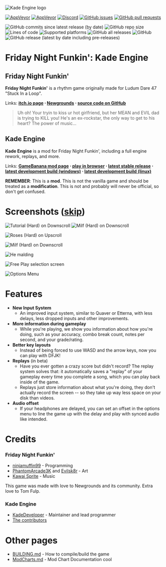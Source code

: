 ![Kade Engine logo](https://user-images.githubusercontent.com/26305836/110529589-4b4eb600-80ce-11eb-9c44-e899118b0bf0.png)

[![AppVeyor](https://img.shields.io/appveyor/build/KadeDev/Kade-Engine-Windows?label=windows%20build)](https://ci.appveyor.com/project/KadeDev/kade-engine-windows/build/artifacts)   [![AppVeyor](https://img.shields.io/appveyor/build/KadeDev/Kade-Engine-Linux?label=linux%20build)](https://ci.appveyor.com/project/KadeDev/kade-engine-linux/build/artifacts) [![Discord](https://img.shields.io/discord/808039740464300104?label=discord)](https://discord.gg/MG6GQFh52U) [![GitHub issues](https://img.shields.io/github/issues/KadeDev/Kade-Engine)](https://github.com/KadeDev/Kade-Engine/issues) [![GitHub pull requests](https://img.shields.io/github/issues-pr/KadeDev/Kade-Engine)](https://github.com/KadeDev/Kade-Engine/pulls) []() []()

![GitHub commits since latest release (by date)](https://img.shields.io/github/commits-since/KadeDev/Kade-Engine/latest) ![GitHub repo size](https://img.shields.io/github/repo-size/KadeDev/Kade-Engine) ![Lines of code](https://img.shields.io/tokei/lines/github/KadeDev/Kade-Engine) ![Supported platforms](https://img.shields.io/badge/supported%20platforms-windows%2C%20linux%2C%20html5-blue) ![GitHub all releases](https://img.shields.io/github/downloads/KadeDev/Kade-Engine/total) ![GitHub](https://img.shields.io/github/license/KadeDev/Kade-Engine) ![GitHub release (latest by date including pre-releases)](https://img.shields.io/github/v/release/KadeDev/Kade-Engine?include_prereleases&label=latest%20version) 

# Friday Night Funkin': Kade Engine
## Friday Night Funkin'
**Friday Night Funkin'** is a rhythm game originally made for Ludum Dare 47 "Stuck In a Loop".

Links: **[itch.io page](https://ninja-muffin24.itch.io/funkin) ⋅ [Newgrounds](https://www.newgrounds.com/portal/view/770371) ⋅ [source code on GitHub](https://github.com/ninjamuffin99/Funkin)**
> Uh oh! Your tryin to kiss ur hot girlfriend, but her MEAN and EVIL dad is trying to KILL you! He's an ex-rockstar, the only way to get to his heart? The power of music... 

## Kade Engine
**Kade Engine** is a mod for Friday Night Funkin', including a full engine rework, replays, and more.

Links: **[GameBanana mod page](https://gamebanana.com/gamefiles/16761) ⋅ [play in browser](https://funkin.puyo.xyz) ⋅ [latest stable release](https://github.com/KadeDev/Kade-Engine/releases/latest) ⋅ [latest development build (windows)](https://ci.appveyor.com/project/KadeDev/kade-engine-windows/build/artifacts) ⋅ [latest development build (linux)](https://ci.appveyor.com/project/KadeDev/kade-engine-linux/build/artifacts)**

**REMEMBER**: This is a **mod**. This is not the vanilla game and should be treated as a **modification**. This is not and probably will never be official, so don't get confused.

# Screenshots ([skip](#Features))

![Tutorial (Hard) on Downscroll](https://user-images.githubusercontent.com/15311104/113989685-fa5aea80-9850-11eb-9180-f5819a774c79.gif) ![Milf (Hard) on Downscroll](https://user-images.githubusercontent.com/15311104/113990845-2c208100-9852-11eb-8e6d-f1c9e8439871.gif)

![Roses (Hard) on Upscroll](https://user-images.githubusercontent.com/15311104/113993573-e31dfc00-9854-11eb-82ae-1f29dc8a0b04.png)

![Milf (Hard) on Downscroll](https://user-images.githubusercontent.com/15311104/113991654-f4660900-9852-11eb-8c3d-f3927571f19b.png)

![He malding](https://user-images.githubusercontent.com/15311104/113993693-02b52480-9855-11eb-9975-eb8a7a1be8d1.png)

![Free Play selection screen](https://i.imgur.com/LR0eWIC.png)

![Options Menu](https://i.imgur.com/LBXW9C1.png)

# Features

 - **New Input System**
	 - An improved input system, similar to Quaver or Etterna, with less delays, less dropped inputs and other improvements.
 - **More information during gameplay**
	 - While you're playing, we show you information about how you're doing, such as your accuracy, combo break count, notes per second, and your grade/rating.
 - **Better key layouts**
	 - Instead of being forced to use WASD and the arrow keys, now you can play with DFJK!
 - **Replays** (in beta)
	 - Have you ever gotten a crazy score but didn't record? The replay system solves that: it automatically saves a "replay" of your gameplay every time you complete a song, which you can play back inside of the game. 
	 - Replays just store information about what you're doing, they don't actually record the screen -- so they take up way less space on your disk than videos.
 - **Audio offset**
	 - If your headphones are delayed, you can set an offset in the options menu to line the game up with the delay and play with synced audio like intended.

# Credits
### Friday Night Funkin'
 - [ninjamuffin99](https://twitter.com/ninja_muffin99) - Programming
 - [PhantomArcade3K](https://twitter.com/phantomarcade3k) and [Evilsk8r](https://twitter.com/evilsk8r) - Art
 - [Kawai Sprite](https://twitter.com/kawaisprite) - Music

This game was made with love to Newgrounds and its community. Extra love to Tom Fulp.
### Kade Engine
- [KadeDeveloper](https://twitter.com/KadeDeveloper) - Maintainer and lead programmer
- [The contributors](https://github.com/KadeDev/Kade-Engine/graphs/contributors)

# Other pages
 - [BUILDING.md](https://github.com/KadeDev/Kade-Engine/blob/master/BUILDING.md) - How to compile/build the game
 - [ModCharts.md](https://github.com/KadeDev/Kade-Engine/blob/master/ModCharts.md) - Mod Chart Documentation
cool
